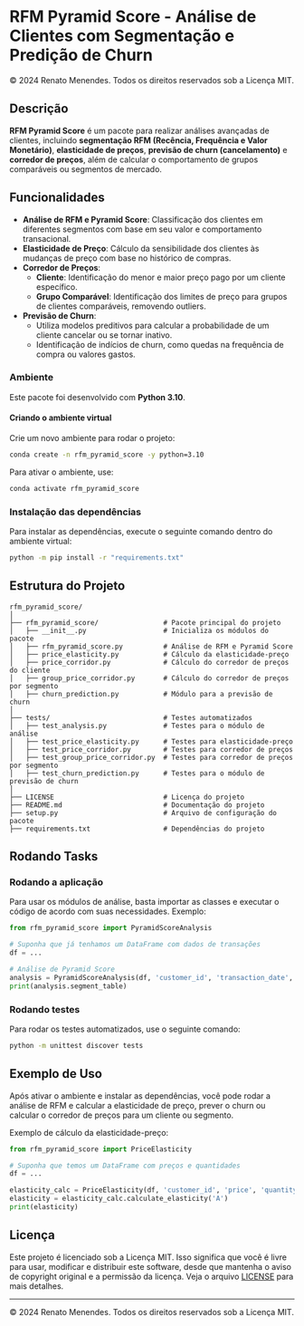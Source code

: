 # RFM Pyramid Score - Análise de Clientes com Segmentação e Predição de Churn

© 2024 Renato Menendes. Todos os direitos reservados sob a Licença MIT.

## Descrição

**RFM Pyramid Score** é um pacote para realizar análises avançadas de clientes, incluindo **segmentação RFM (Recência, Frequência e Valor Monetário)**, **elasticidade de preços**, **previsão de churn (cancelamento)** e **corredor de preços**, além de calcular o comportamento de grupos comparáveis ou segmentos de mercado.

## Funcionalidades

- **Análise de RFM e Pyramid Score**: Classificação dos clientes em diferentes segmentos com base em seu valor e comportamento transacional.
- **Elasticidade de Preço**: Cálculo da sensibilidade dos clientes às mudanças de preço com base no histórico de compras.
- **Corredor de Preços**:
  - **Cliente**: Identificação do menor e maior preço pago por um cliente específico.
  - **Grupo Comparável**: Identificação dos limites de preço para grupos de clientes comparáveis, removendo outliers.
- **Previsão de Churn**:
  - Utiliza modelos preditivos para calcular a probabilidade de um cliente cancelar ou se tornar inativo.
  - Identificação de indícios de churn, como quedas na frequência de compra ou valores gastos.

### Ambiente

Este pacote foi desenvolvido com **Python 3.10**.

#### Criando o ambiente virtual

Crie um novo ambiente para rodar o projeto:

```bash
conda create -n rfm_pyramid_score -y python=3.10
```

Para ativar o ambiente, use:
```bash
conda activate rfm_pyramid_score
```

### Instalação das dependências

Para instalar as dependências, execute o seguinte comando dentro do ambiente virtual:

```bash
python -m pip install -r "requirements.txt"
```

## Estrutura do Projeto
```
rfm_pyramid_score/
│
├── rfm_pyramid_score/                # Pacote principal do projeto
│   ├── __init__.py                   # Inicializa os módulos do pacote
│   ├── rfm_pyramid_score.py          # Análise de RFM e Pyramid Score
│   ├── price_elasticity.py           # Cálculo da elasticidade-preço
│   ├── price_corridor.py             # Cálculo do corredor de preços do cliente
│   ├── group_price_corridor.py       # Cálculo do corredor de preços por segmento
│   ├── churn_prediction.py           # Módulo para a previsão de churn
│
├── tests/                            # Testes automatizados
│   ├── test_analysis.py              # Testes para o módulo de análise
│   ├── test_price_elasticity.py      # Testes para elasticidade-preço
│   ├── test_price_corridor.py        # Testes para corredor de preços
│   ├── test_group_price_corridor.py  # Testes para corredor de preços por segmento
│   ├── test_churn_prediction.py      # Testes para o módulo de previsão de churn
│
├── LICENSE                           # Licença do projeto
├── README.md                         # Documentação do projeto
├── setup.py                          # Arquivo de configuração do pacote
├── requirements.txt                  # Dependências do projeto
```

## Rodando Tasks

### Rodando a aplicação

Para usar os módulos de análise, basta importar as classes e executar o código de acordo com suas necessidades. Exemplo:

```python
from rfm_pyramid_score import PyramidScoreAnalysis

# Suponha que já tenhamos um DataFrame com dados de transações
df = ...

# Análise de Pyramid Score
analysis = PyramidScoreAnalysis(df, 'customer_id', 'transaction_date', 'amount')
print(analysis.segment_table)
```

### Rodando testes

Para rodar os testes automatizados, use o seguinte comando:

```bash
python -m unittest discover tests
```

## Exemplo de Uso

Após ativar o ambiente e instalar as dependências, você pode rodar a análise de RFM e calcular a elasticidade de preço, prever o churn ou calcular o corredor de preços para um cliente ou segmento.

Exemplo de cálculo da elasticidade-preço:

```python
from rfm_pyramid_score import PriceElasticity

# Suponha que temos um DataFrame com preços e quantidades
df = ...

elasticity_calc = PriceElasticity(df, 'customer_id', 'price', 'quantity')
elasticity = elasticity_calc.calculate_elasticity('A')
print(elasticity)
```

## Licença

Este projeto é licenciado sob a Licença MIT. Isso significa que você é livre para usar, modificar e distribuir este software, desde que mantenha o aviso de copyright original e a permissão da licença. Veja o arquivo [LICENSE](./LICENSE) para mais detalhes.

---

© 2024 Renato Menendes. Todos os direitos reservados sob a Licença MIT.
